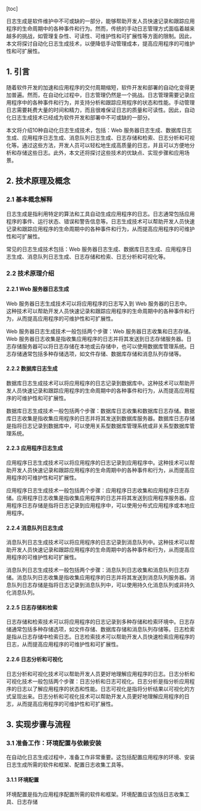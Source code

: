 
[toc]                    
                
                
日志生成是软件维护中不可或缺的一部分，能够帮助开发人员快速记录和跟踪应用程序的生命周期中的各种事件和行为。然而，传统的手动日志管理方式面临着越来越多的挑战，如管理复杂性、可读性、可维护性和可扩展性等方面的限制。因此，本文将探讨自动化日志生成技术，以便降低手动管理成本，提高应用程序的可维护性和可扩展性。

## 1. 引言

随着软件开发的加速和应用程序的交付周期缩短，软件开发和部署的自动化变得更加普遍。然而，在自动化过程中，日志管理仍然是一个挑战。日志管理需要记录应用程序中的各种事件和行为，并支持分析和跟踪应用程序的状态和性能。手动管理日志需要耗费大量的时间和精力，而且很难保证日志的质量和可读性。因此，自动化日志生成技术已经成为软件开发和部署中不可或缺的一部分。

本文将介绍10种自动化日志生成技术，包括：Web 服务器日志生成、数据库日志生成、应用程序日志生成、消息队列日志生成、日志存储和检索、日志分析和可视化等。通过这些方法，开发人员可以轻松地生成高质量的日志，并且可以方便地分析和存储这些日志。此外，本文还将探讨这些技术的优缺点、实现步骤和应用场景。

## 2. 技术原理及概念

### 2.1 基本概念解释

日志生成是指利用特定的算法和工具自动生成应用程序的日志。日志通常包括应用程序的事件、运行状态、错误和警告信息等。日志生成技术可以帮助开发人员快速记录和跟踪应用程序的生命周期中的各种事件和行为，从而提高应用程序的可维护性和可扩展性。

常见的日志生成技术包括：Web 服务器日志生成、数据库日志生成、应用程序日志生成、消息队列日志生成、日志存储和检索、日志分析和可视化等。

### 2.2 技术原理介绍

#### 2.2.1 Web 服务器日志生成

Web 服务器日志生成技术可以将应用程序的日志写入到 Web 服务器的日志中。这种技术可以帮助开发人员快速记录和跟踪应用程序的生命周期中的各种事件和行为，从而提高应用程序的可维护性和可扩展性。

Web 服务器日志生成技术一般包括两个步骤：Web 服务器日志收集和日志存储。Web 服务器日志收集是指收集应用程序的日志并将其发送到日志存储服务器。日志存储服务器可以将日志存储在本地或云存储中，也可以使用数据库管理系统。日志存储通常包括多种存储选项，如文件存储、数据库存储和消息队列存储等。

#### 2.2.2 数据库日志生成

数据库日志生成技术可以将应用程序的日志记录到数据库中。这种技术可以帮助开发人员快速记录和跟踪应用程序的生命周期中的各种事件和行为，从而提高应用程序的可维护性和可扩展性。

数据库日志生成技术一般包括两个步骤：数据库日志收集和数据库日志存储。数据库日志收集是指收集应用程序的日志并将其发送到数据库服务器。数据库日志存储是指将日志记录到数据库中，可以使用关系型数据库管理系统或非关系型数据库管理系统。

#### 2.2.3 应用程序日志生成

应用程序日志生成技术可以将应用程序的日志记录到应用程序中。这种技术可以帮助开发人员快速记录和跟踪应用程序的生命周期中的各种事件和行为，从而提高应用程序的可维护性和可扩展性。

应用程序日志生成技术一般包括两个步骤：应用程序日志收集和应用程序日志存储。应用程序日志收集是指收集应用程序的日志并将其发送到应用程序服务器。应用程序日志存储是指将日志记录到应用程序中，可以使用分布式应用程序或本地应用程序。

#### 2.2.4 消息队列日志生成

消息队列日志生成技术可以将应用程序的日志记录到消息队列中。这种技术可以帮助开发人员快速记录和跟踪应用程序的生命周期中的各种事件和行为，从而提高应用程序的可维护性和可扩展性。

消息队列日志生成技术一般包括两个步骤：消息队列日志收集和消息队列日志存储。消息队列日志收集是指收集应用程序的日志并将其发送到消息队列服务器。消息队列日志存储是指将日志记录到消息队列中，可以使用持久化消息队列或非持久化消息队列。

#### 2.2.5 日志存储和检索

日志存储和检索技术可以将应用程序的日志记录到多种存储和检索环境中。日志存储通常包括多种存储选项，如文件存储、数据库存储和消息队列存储等。日志检索是指从日志存储中检索日志。日志检索技术可以帮助开发人员快速检索应用程序的日志，从而提高应用程序的可维护性和可扩展性。

#### 2.2.6 日志分析和可视化

日志分析和可视化技术可以帮助开发人员更好地理解应用程序的日志。日志分析和可视化技术一般包括两个步骤：日志分析和日志可视化。日志分析是指分析应用程序的日志以了解应用程序的状态和性能。日志可视化是指将分析结果以可视化的方式呈现出来。日志分析和可视化技术可以帮助开发人员更好地理解应用程序的日志，从而提高应用程序的可维护性和可扩展性。

## 3. 实现步骤与流程

### 3.1 准备工作：环境配置与依赖安装

在自动化日志生成过程中，准备工作非常重要。这包括配置应用程序的环境、安装日志生成所需的软件和框架、配置日志收集工具等。

#### 3.1.1 环境配置

环境配置是指为应用程序配置所需的软件和框架。环境配置应该包括日志收集工具、日志存储

